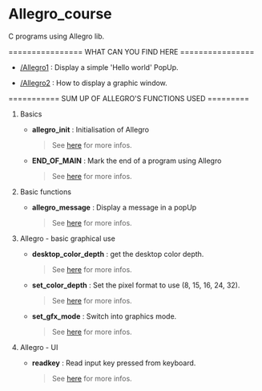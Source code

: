 # Allegro_course

C programs using Allegro lib.

================ WHAT CAN YOU FIND HERE ================

- [/Allegro1](Allegro1) : Display a simple 'Hello world' PopUp.

- [/Allegro2](Allegro2) : How to display a graphic window.

=========== SUM UP OF ALLEGRO'S FUNCTIONS USED =========

1. Basics
   - **allegro_init** : Initialisation of Allegro
     > See [here](http://liballeg.org/stabledocs/en/alleg000.html#allegro_init) for more infos.

   - **END_OF_MAIN** : Mark the end of a program using Allegro
     > See [here](http://liballeg.org/stabledocs/en/alleg000.html#END_OF_MAIN) for more infos.

2. Basic functions
   - **allegro_message** : Display a message in a popUp
     > See [here](http://liballeg.org/stabledocs/en/alleg000.html#allegro_message) for more infos.

3. Allegro - basic graphical use
   - **desktop_color_depth** : get the desktop color depth.
     > See [here](http://liballeg.org/stabledocs/en/alleg000.html#desktop_color_depth) for more infos.

   - **set_color_depth** : Set the pixel format to use (8, 15, 16, 24, 32).
     > See [here](http://liballeg.org/stabledocs/en/alleg008.html#set_color_depth) for more infos.

   - **set_gfx_mode** : Switch into graphics mode.
     > See [here](http://liballeg.org/stabledocs/en/alleg008.html#set_gfx_mode) for more infos.

4. Allegro - UI
   - **readkey** : Read input key pressed from keyboard.
     > See [here](http://liballeg.org/stabledocs/en/alleg006.html#readkey) for more infos.
